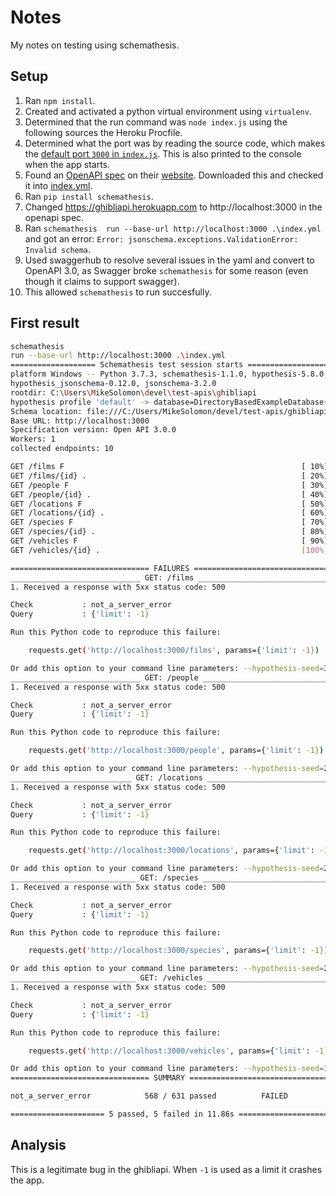 # Notes

My notes on testing using schemathesis.

## Setup

1. Ran `npm install`.
1. Created and activated a python virtual environment using `virtualenv`.
1. Determined that the run command was `node index.js` using the following sources the Heroku Procfile.
1. Determined what the port was by reading the source code, which makes the [default port `3000` in `index.js`](./index.js). This is also printed to the console when the app starts.
1. Found an [OpenAPI spec](https://ghibliapi.herokuapp.com/swagger.yaml) on their [website](https://ghibliapi.herokuapp.com/). Downloaded this and checked it into [index.yml](./index.yml).
1. Ran `pip install schemathesis`.
1. Changed https://ghibliapi.herokuapp.com to http://localhost:3000 in the openapi spec.
1. Ran `schemathesis 
run --base-url http://localhost:3000 .\index.yml` and got an error: `Error: jsonschema.exceptions.ValidationError: Invalid schema`.
1. Used swaggerhub to resolve several issues in the yaml and convert to OpenAPI 3.0, as Swagger broke `schemathesis` for some reason (even though it claims to support swagger).
1. This allowed `schemathesis` to run succesfully.

## First result

```bash
schemathesis 
run --base-url http://localhost:3000 .\index.yml
=================== Schemathesis test session starts ===================
platform Windows -- Python 3.7.3, schemathesis-1.1.0, hypothesis-5.8.0, 
hypothesis_jsonschema-0.12.0, jsonschema-3.2.0
rootdir: C:\Users\MikeSolomon\devel\test-apis\ghibliapi
hypothesis profile 'default' -> database=DirectoryBasedExampleDatabase('C:\\Users\\MikeSolomon\\devel\\test-apis\\ghibliapi\\.hypothesis\\examples')
Schema location: file:///C:/Users/MikeSolomon/devel/test-apis/ghibliapi/index.yml
Base URL: http://localhost:3000
Specification version: Open API 3.0.0
Workers: 1
collected endpoints: 10

GET /films F                                                     [ 10%]
GET /films/{id} .                                                [ 20%]
GET /people F                                                    [ 30%]
GET /people/{id} .                                               [ 40%]
GET /locations F                                                 [ 50%]
GET /locations/{id} .                                            [ 60%]
GET /species F                                                   [ 70%]
GET /species/{id} .                                              [ 80%]
GET /vehicles F                                                  [ 90%]
GET /vehicles/{id} .                                             [100%]

=============================== FAILURES ===============================
_____________________________ GET: /films ______________________________
1. Received a response with 5xx status code: 500

Check           : not_a_server_error
Query           : {'limit': -1}

Run this Python code to reproduce this failure: 

    requests.get('http://localhost:3000/films', params={'limit': -1})   

Or add this option to your command line parameters: --hypothesis-seed=310927823299942249682541552854878198140
_____________________________ GET: /people _____________________________
1. Received a response with 5xx status code: 500

Check           : not_a_server_error
Query           : {'limit': -1}

Run this Python code to reproduce this failure: 

    requests.get('http://localhost:3000/people', params={'limit': -1})  

Or add this option to your command line parameters: --hypothesis-seed=218508986312951396327504817342200596206
___________________________ GET: /locations ____________________________
1. Received a response with 5xx status code: 500

Check           : not_a_server_error
Query           : {'limit': -1}

Run this Python code to reproduce this failure: 

    requests.get('http://localhost:3000/locations', params={'limit': -1})

Or add this option to your command line parameters: --hypothesis-seed=223180699499852924637492896811273566514
____________________________ GET: /species _____________________________
1. Received a response with 5xx status code: 500

Check           : not_a_server_error
Query           : {'limit': -1}

Run this Python code to reproduce this failure: 

    requests.get('http://localhost:3000/species', params={'limit': -1}) 

Or add this option to your command line parameters: --hypothesis-seed=257588204810464894292569481949039753615
____________________________ GET: /vehicles ____________________________
1. Received a response with 5xx status code: 500

Check           : not_a_server_error
Query           : {'limit': -1}

Run this Python code to reproduce this failure: 

    requests.get('http://localhost:3000/vehicles', params={'limit': -1})

Or add this option to your command line parameters: --hypothesis-seed=100707149409218263343769199340182530891
=============================== SUMMARY ================================

not_a_server_error            568 / 631 passed          FAILED

===================== 5 passed, 5 failed in 11.86s =====================
```

## Analysis

This is a legitimate bug in the ghibliapi. When `-1` is used as a limit it crashes the app.